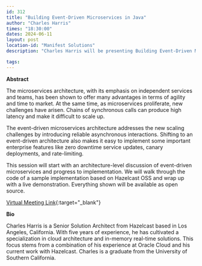 ```yaml
---
id: 312
title: "Building Event-Driven Microservices in Java"
author: "Charles Harris"
times: "18:30:00"
dates: 2024-06-11
layout: post
location-id: "Manifest Solutions"
description: "Charles Harris will be presenting Building Event-Driven Microservices in Java."

tags: 
---
```


**Abstract**

The microservices architecture, with its emphasis on independent services and teams, has been shown to offer many advantages in terms of agility and time to market. At the same time, as microservices proliferate, new challenges have arisen. Chains of synchronous calls can produce high latency and make it difficult to scale up.

The event-driven microservices architecture addresses the new scaling challenges by introducing reliable asynchronous interactions. Shifting to an event-driven architecture also makes it easy to implement some important enterprise features like zero downtime service updates, canary deployments, and rate-limiting.

This session will start with an architecture-level discussion of event-driven microservices and progress to implementation. We will walk through the code of a sample implementation based on Hazelcast OSS and wrap up with a live demonstration. Everything shown will be available as open source.

[Virtual Meeting Link](https://teams.microsoft.com/l/meetup-join/19%3ameeting_ZmZkMTlmYzUtN2UxZi00MmU0LWFlNGMtYTY3YTY0OTI4MzE2%40thread.v2/0?context=%7b%22Tid%22%3a%221152097c-85c7-4b1f-bd6f-5d702b356170%22%2c%22Oid%22%3a%2231c53ca3-9dfe-4e4e-ab37-f4c6cf220ae9%22%7d){:target="_blank"}

**Bio**

Charles Harris is a Senior Solution Architect from Hazelcast based in Los Angeles, California. With five years of experience, he has cultivated a specialization in cloud architecture and in-memory real-time solutions. This focus stems from a combination of his experience at Oracle Cloud and his current work with Hazelcast. Charles is a graduate from the University of Southern California.